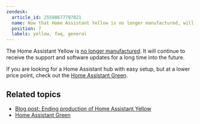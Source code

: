 ```yaml
---
zendesk:
  article_id: 25598677797021
  name: Now that Home Assistant Yellow is no longer manufactured, will it still be supported?
  position: 7
  labels: yellow, faq, general
---
```



The Home Assistant Yellow is [no longer manufactured](https://www.home-assistant.io/blog/2025/10/15/yellow-end-of-life/). It will continue to receive the support and software updates for a long time into the future.

If you are looking for a Home Assistant hub with easy setup, but at a lower price point, check out the [Home Assistant Green](https://www.home-assistant.io/green).

## Related topics

- [Blog post: Ending production of Home Assistant Yellow](https://www.home-assistant.io/blog/2025/10/15/yellow-end-of-life/)
- [Home Assistant Green](https://www.home-assistant.io/green)